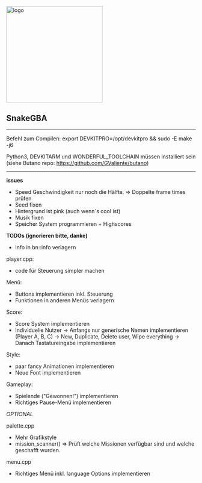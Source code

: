 <img width="256" height="256" alt="logo" src="https://github.com/user-attachments/assets/4295452a-cf56-4b14-a621-6adaad339ab2" />

## SnakeGBA

************************************************************************
Befehl zum Compilen: export DEVKITPRO=/opt/devkitpro && sudo -E make -j6

Python3, DEVKITARM und WONDERFUL_TOOLCHAIN müssen installiert sein (siehe Butano repo: https://github.com/GValiente/butano)
************************************************************************

**issues**

- Speed Geschwindigkeit nur noch die Hälfte. => Doppelte frame times prüfen
- Seed fixen
- Hintergrund ist pink (auch wenn`s cool ist)
- Musik fixen
- Speicher System programmieren + Highscores

**TODOs (ignorieren bitte, danke)**

- Info in bn::info verlagern

player.cpp:
- code für Steuerung simpler machen

Menü:
- Buttons implementieren inkl. Steuerung
- Funktionen in anderen Menüs verlagern

Score:
- Score System implementieren 
- Individuelle Nutzer
    -> Anfangs nur generische Namen implementieren (Player A, B, C)
    -> New, Duplicate, Delete user, Wipe everything
    -> Danach Tastatureingabe implementieren

Style:
- paar fancy Animationen implementieren
- Neue Font implementieren

Gameplay:
- Spielende ("Gewonnen!") implementieren
- Richtiges Pause-Menü implementieren

*OPTIONAL*

palette.cpp
- Mehr Grafikstyle
- mission_scanner() => Prüft welche Missionen verfügbar sind und welche geschafft wurden.

menu.cpp
- Richtiges Menü inkl. language Options implementieren


